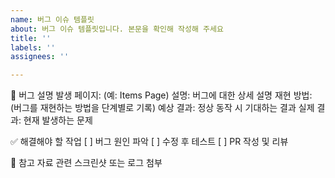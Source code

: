 ```yaml
---
name: 버그 이슈 템플릿
about: 버그 이슈 템플릿입니다. 본문을 확인해 작성해 주세요
title: ''
labels: ''
assignees: ''

---
```


🐞 버그 설명
발생 페이지: (예: Items Page)
설명: 버그에 대한 상세 설명
재현 방법: (버그를 재현하는 방법을 단계별로 기록)
예상 결과: 정상 동작 시 기대하는 결과
실제 결과: 현재 발생하는 문제

✅ 해결해야 할 작업
[ ] 버그 원인 파악
[ ] 수정 후 테스트
[ ] PR 작성 및 리뷰

📎 참고 자료
관련 스크린샷 또는 로그 첨부
